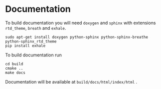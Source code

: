 # Documentation
To build documentation you will need `doxygen` and `sphinx` with extensions `rtd_theme`, `breath` and `exhale`.
``` shell
sudo apt-get install doxygen python-sphinx python-sphinx-breathe python-sphinx_rtd_theme
pip install exhale
```
To build documentation run
``` shell
cd build
cmake ..
make docs
```
Documentation will be available at `build/docs/html/index/html` . 

